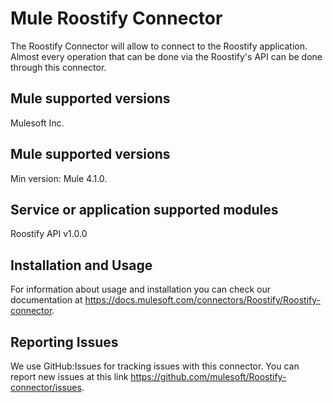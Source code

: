 Mule Roostify Connector
=========================

The Roostify Connector will allow to connect to the Roostify application. Almost every operation that can be done via the Roostify's API can be done through this connector. 

Mule supported versions
----------------------

Mulesoft Inc.

Mule supported versions
----------------------

Min version: Mule 4.1.0.

Service or application supported modules
----------------

Roostify API v1.0.0

Installation and Usage
----------------------

For information about usage and installation you can check our documentation at https://docs.mulesoft.com/connectors/Roostify/Roostify-connector.

Reporting Issues
----------------

We use GitHub:Issues for tracking issues with this connector. You can report new issues at this link https://github.com/mulesoft/Roostify-connector/issues.
